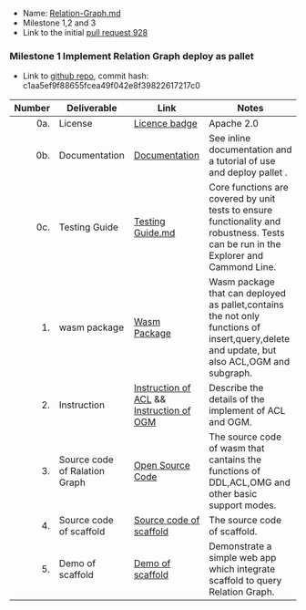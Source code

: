 * Name: [Relation-Graph.md](https://github.com/w3f/Grants-Program/blob/master/applications/Relation-Graph.md)
 * Milestone 1,2 and 3
 * Link to the initial [pull request 928](https://github.com/w3f/Grants-Program/pull/928)


 ### Milestone 1 Implement Relation Graph deploy as pallet

 * Link to [github repo](https://github.com/relationlabs/Relation-Graph/), commit hash: c1aa5ef9f88655fcea49f042e8f39822617217c0

 | Number | Deliverable | Link | Notes | 
 | -----: | ----------- | ------------- | ------| 
 | 0a. | License | [Licence badge](https://github.com/relationlabs/Relation-Graph/blob/main/LICENSE) |Apache 2.0  |
 | 0b. | Documentation | [Documentation](https://github.com/relationlabs/Relation-Graph/blob/main/Docs/Documentation.md) | See inline documentation and a tutorial of use and deploy pallet . |
 | 0c. | Testing Guide | [Testing Guide.md](https://github.com/relationlabs/Relation-Graph/blob/main/Docs/Testing%20Guide.md) | Core functions are covered by unit tests to ensure functionality and robustness. Tests can be run in the Explorer and Cammond Line.  |
 | 1. | wasm package | [Wasm Package](https://github.com/relationlabs/Relation-Graph/tree/main/src/runtime/wasm) | Wasm package that can deployed as pallet,contains the not only functions of insert,query,delete and update, but also ACL,OGM and subgraph. |
 | 2. | Instruction | [Instruction of ACL](https://github.com/relationlabs/Relation-Graph/blob/main/docs/ACL%20Introduction.md) && [Instruction of OGM](https://github.com/relationlabs/Relation-Graph/blob/main/docs/OGM%20Introdction.md) | Describe the details of the implement of ACL and OGM. |
 | 3. | Source code of Ralation Graph | [Open Source Code](https://github.com/relationlabs/Relation-Graph/tree/main/src) | The source code of wasm that cantains the functions of DDL,ACL,OMG and other basic support modes. |
 | 4. | Source code of scaffold | [Source code of scaffold](https://github.com/relationlabs/Relation-Graph/tree/main/scaffold) | The source code of scaffold. |
 | 5. | Demo of scaffold |[ Demo of scaffold](https://github.com/relationlabs/Relation-Graph/blob/main/docs/Demo%20of%20scaffold.md) | Demonstrate a simple web app which integrate scaffold to query Relation Graph. |
 
